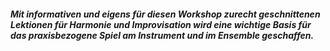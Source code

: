 ##### Mit informativen und eigens für diesen Workshop zurecht geschnittenen Lektionen für Harmonie und Improvisation wird eine wichtige Basis für das praxisbezogene Spiel am Instrument und im Ensemble geschaffen.
